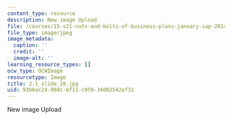 ```yaml
---
content_type: resource
description: New image Upload
file: /courses/15-s21-nuts-and-bolts-of-business-plans-january-iap-2014/93b0ac24984cbf11c9f834d02542ef31_2.1_slide_28.jpg
file_type: image/jpeg
image_metadata:
  caption: ''
  credit: ''
  image-alt: ''
learning_resource_types: []
ocw_type: OCWImage
resourcetype: Image
title: 2.1_slide_28.jpg
uid: 93b0ac24-984c-bf11-c9f8-34d02542ef31
---
```

New image Upload